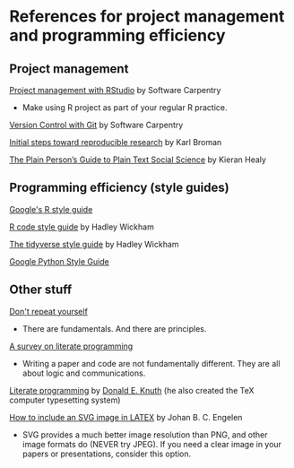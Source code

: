 # References for project management and programming efficiency 

## Project management 

[Project management with RStudio](https://swcarpentry.github.io/r-novice-gapminder/02-project-intro/) by  Software Carpentry

- Make using R project as part of your regular R practice.

[Version Control with Git](https://swcarpentry.github.io/git-novice/) by Software Carpentry

[Initial steps toward reproducible research](https://kbroman.org/steps2rr/) by Karl Broman

[The Plain Person’s Guide to Plain Text Social Science](http://plain-text.co/) by Kieran Healy 


## Programming efficiency (style guides)

[Google's R style guide](https://google.github.io/styleguide/Rguide.xml)

[R code style guide](http://r-pkgs.had.co.nz/r.html) by Hadley Wickham 

[The tidyverse style guide](http://style.tidyverse.org/) by Hadley Wickham

[Google Python Style Guide](https://github.com/google/styleguide/blob/gh-pages/pyguide.md)


## Other stuff 

[Don't repeat yourself](http://web.archive.org/web/20131204221336/http://programmer.97things.oreilly.com/wiki/index.php/Don%27t_Repeat_Yourself)
- There are fundamentals. And there are principles.

[A survey on literate programming](http://www.literateprogramming.com/index.html)

- Writing a paper and code are not fundamentally different. They are all about logic and communications.

[Literate programming](http://www.literateprogramming.com/knuthweb.pdf) by [Donald E. Knuth](https://en.wikipedia.org/wiki/Donald_Knuth) (he also created the TeX computer typesetting system) 

[How to include an SVG image in LATEX](http://ctan.math.illinois.edu/info/svg-inkscape/InkscapePDFLaTeX.pdf) by Johan B. C. Engelen

- SVG provides a much better image resolution than PNG, and other image formats do (NEVER try JPEG). If you need a clear image in your papers or presentations, consider this option. 
